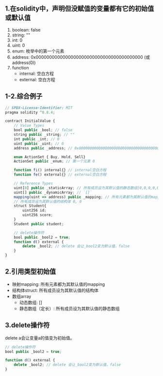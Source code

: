 ## 1.在solidity中，声明但没赋值的变量都有它的初始值或默认值
1. boolean: false
2. string: ""
3. int: 0
4. uint: 0
5. enum: 枚举中的第一个元素
6. address: 0x0000000000000000000000000000000000000000 (或 address(0))
7. function
    - internal: 空白方程
    - external: 空白方程

## 1-2.综合例子
```js
// SPDX-License-Identifier: MIT
pragma solidity ^0.8.4;

contract InitialValue {
    // Value Types
    bool public _bool; // false
    string public _string; // ""
    int public _int; // 0
    uint public _uint; // 0
    address public _address; // 0x0000000000000000000000000000000000000000

    enum ActionSet { Buy, Hold, Sell}
    ActionSet public _enum; // 第一个元素 0

    function fi() internal{} // internal空白方程 
    function fe() external{} // external空白方程 

    // Reference Types
    uint[8] public _staticArray; // 所有成员设为其默认值的静态数组[0,0,0,0,0,0,0,0]
    uint[] public _dynamicArray; // `[]`
    mapping(uint => address) public _mapping; // 所有元素都为其默认值的mapping
    // 所有成员设为其默认值的结构体 0, 0
    struct Student{
        uint256 id;
        uint256 score; 
    }
    Student public student;

    // delete操作符
    bool public _bool2 = true; 
    function d() external {
        delete _bool2; // delete 会让_bool2变为默认值，false
    }
}
```

## 2.引用类型初始值
* 映射mapping: 所有元素都为其默认值的mapping
* 结构体struct: 所有成员设为其默认值的结构体
* 数组array
    - 动态数组: []
    - 静态数组（定长）: 所有成员设为其默认值的静态数组

## 3.delete操作符
delete a会让变量a的值变为初始值。
```js
// delete操作符
bool public _bool2 = true; 

function d() external {
    delete _bool2; // delete 会让_bool2变为默认值，false
}
```
